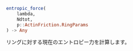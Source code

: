 ```julia
entropic_force(
    lambda,
    Ndtot,
    p::ActinFriction.RingParams
) -> Any

```

リングに対する現在のエントロピー力を計算します。
